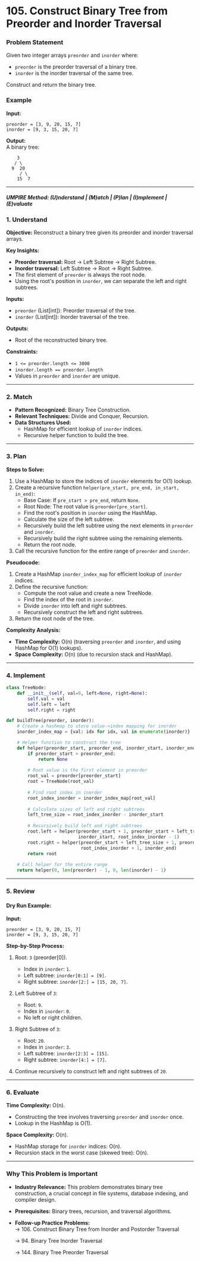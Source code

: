 # 105. Construct Binary Tree from Preorder and Inorder Traversal

### Problem Statement

Given two integer arrays `preorder` and `inorder` where:

- `preorder` is the preorder traversal of a binary tree.
- `inorder` is the inorder traversal of the same tree.

Construct and return the binary tree.

### Example
**Input:**
```
preorder = [3, 9, 20, 15, 7]
inorder = [9, 3, 15, 20, 7]
```

**Output:**  
A binary tree:
```
    3
   / \
  9  20
     / \
    15  7
```

---

##### UMPIRE Method: (U)nderstand | (M)atch | (P)lan | (I)mplement | (E)valuate

### 1. **Understand**

**Objective:** Reconstruct a binary tree given its preorder and inorder traversal arrays.

**Key Insights:**
- **Preorder traversal:** Root -> Left Subtree -> Right Subtree.
- **Inorder traversal:** Left Subtree -> Root -> Right Subtree.
- The first element of `preorder` is always the root node.
- Using the root's position in `inorder`, we can separate the left and right subtrees.

**Inputs:**
- `preorder` (List[int]): Preorder traversal of the tree.
- `inorder` (List[int]): Inorder traversal of the tree.

**Outputs:**
- Root of the reconstructed binary tree.

**Constraints:**
- `1 <= preorder.length <= 3000`
- `inorder.length == preorder.length`
- Values in `preorder` and `inorder` are unique.

---

### 2. **Match**

- **Pattern Recognized:** Binary Tree Construction.
- **Relevant Techniques:** Divide and Conquer, Recursion.
- **Data Structures Used:** 
  - HashMap for efficient lookup of `inorder` indices.
  - Recursive helper function to build the tree.

---

### 3. **Plan**

**Steps to Solve:**
1. Use a HashMap to store the indices of `inorder` elements for O(1) lookup.
2. Create a recursive function `helper(pre_start, pre_end, in_start, in_end)`:
   - Base Case: If `pre_start > pre_end`, return `None`.
   - Root Node: The root value is `preorder[pre_start]`.
   - Find the root's position in `inorder` using the HashMap.
   - Calculate the size of the left subtree.
   - Recursively build the left subtree using the next elements in `preorder` and `inorder`.
   - Recursively build the right subtree using the remaining elements.
   - Return the root node.
3. Call the recursive function for the entire range of `preorder` and `inorder`.

**Pseudocode:**
1. Create a HashMap `inorder_index_map` for efficient lookup of `inorder` indices.
2. Define the recursive function:
   - Compute the root value and create a new TreeNode.
   - Find the index of the root in `inorder`.
   - Divide `inorder` into left and right subtrees.
   - Recursively construct the left and right subtrees.
3. Return the root node of the tree.

**Complexity Analysis:**
- **Time Complexity:** O(n) (traversing `preorder` and `inorder`, and using HashMap for O(1) lookups).
- **Space Complexity:** O(n) (due to recursion stack and HashMap).

---

### 4. **Implement**

```python
class TreeNode:
    def __init__(self, val=0, left=None, right=None):
        self.val = val
        self.left = left
        self.right = right

def buildTree(preorder, inorder):
    # Create a hashmap to store value->index mapping for inorder
    inorder_index_map = {val: idx for idx, val in enumerate(inorder)}

    # Helper function to construct the tree
    def helper(preorder_start, preorder_end, inorder_start, inorder_end):
        if preorder_start > preorder_end:
            return None
        
        # Root value is the first element in preorder
        root_val = preorder[preorder_start]
        root = TreeNode(root_val)
        
        # Find root index in inorder
        root_index_inorder = inorder_index_map[root_val]
        
        # Calculate sizes of left and right subtrees
        left_tree_size = root_index_inorder - inorder_start
        
        # Recursively build left and right subtrees
        root.left = helper(preorder_start + 1, preorder_start + left_tree_size,
                           inorder_start, root_index_inorder - 1)
        root.right = helper(preorder_start + left_tree_size + 1, preorder_end,
                            root_index_inorder + 1, inorder_end)
        return root
    
    # Call helper for the entire range
    return helper(0, len(preorder) - 1, 0, len(inorder) - 1)
```

---

### 5. **Review**

#### Dry Run Example:
**Input:**  
```
preorder = [3, 9, 20, 15, 7]
inorder = [9, 3, 15, 20, 7]
```

**Step-by-Step Process:**
1. Root: `3` (preorder[0]).  
   - Index in `inorder`: `1`.  
   - Left subtree: `inorder[0:1] = [9]`.  
   - Right subtree: `inorder[2:] = [15, 20, 7]`.

2. Left Subtree of `3`:  
   - Root: `9`.  
   - Index in `inorder`: `0`.  
   - No left or right children.

3. Right Subtree of `3`:  
   - Root: `20`.  
   - Index in `inorder`: `3`.  
   - Left subtree: `inorder[2:3] = [15]`.  
   - Right subtree: `inorder[4:] = [7]`.

4. Continue recursively to construct left and right subtrees of `20`.

---

### 6. **Evaluate**

**Time Complexity:** O(n).  
- Constructing the tree involves traversing `preorder` and `inorder` once.  
- Lookup in the HashMap is O(1).

**Space Complexity:** O(n).  
- HashMap storage for `inorder` indices: O(n).  
- Recursion stack in the worst case (skewed tree): O(n).

---

### **Why This Problem is Important**

- **Industry Relevance:** This problem demonstrates binary tree construction, a crucial concept in file systems, database indexing, and compiler design.
- **Prerequisites:** Binary trees, recursion, and traversal algorithms.

- **Follow-up Practice Problems:**  
  -> 106. Construct Binary Tree from Inorder and Postorder Traversal
  
  -> 94. Binary Tree Inorder Traversal
  
  -> 144. Binary Tree Preorder Traversal
  
